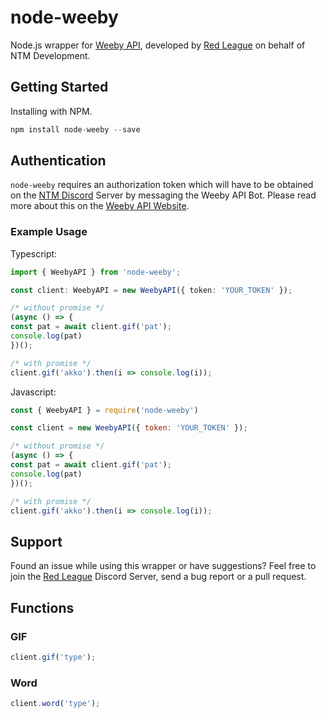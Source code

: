 # node-weeby
Node.js wrapper for [Weeby API](https://weebyapi.ntmnathan.com/), developed by [Red League](https://github.com/redleague) on behalf of NTM Development.

## Getting Started
Installing with NPM.
```js
npm install node-weeby --save
```

## Authentication
`node-weeby` requires an authorization token which will have to be obtained on the [NTM Discord](https://weebyapi.ntmnathan.com/discord) Server by messaging the Weeby API Bot. Please read more about this on the [Weeby API Website](https://weebyapi.ntmnathan.com/).

### Example Usage

Typescript:

```ts
import { WeebyAPI } from 'node-weeby';

const client: WeebyAPI = new WeebyAPI({ token: 'YOUR_TOKEN' });

/* without promise */
(async () => {
const pat = await client.gif('pat');
console.log(pat)
})();

/* with promise */
client.gif('akko').then(i => console.log(i));
```

Javascript:

```js
const { WeebyAPI } = require('node-weeby')

const client = new WeebyAPI({ token: 'YOUR_TOKEN' });

/* without promise */
(async () => {
const pat = await client.gif('pat');
console.log(pat)
})();

/* with promise */
client.gif('akko').then(i => console.log(i));
```

## Support
Found an issue while using this wrapper or have suggestions? Feel free to join the [Red League](https://discord.gg/P6gV4wX9sG) Discord Server, send a bug report or a pull request.

## Functions

### GIF
```js
client.gif('type');
```

### Word
```js
client.word('type');
```
